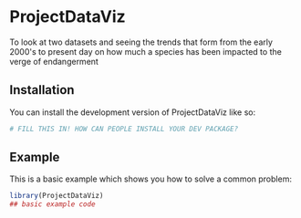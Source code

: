 
# ProjectDataViz

<!-- badges: start -->
<!-- badges: end -->

To look at two datasets and seeing the trends that form from the early 2000's to present day on how much a species has been impacted to the verge of endangerment

## Installation

You can install the development version of ProjectDataViz like so:

``` r
# FILL THIS IN! HOW CAN PEOPLE INSTALL YOUR DEV PACKAGE?
```

## Example

This is a basic example which shows you how to solve a common problem:

``` r
library(ProjectDataViz)
## basic example code
```

